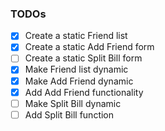 ### TODOs

- [x] Create a static Friend list
- [x] Create a static Add Friend form
- [ ] Create a static Split Bill form
- [x] Make Friend list dynamic
- [x] Make Add Friend dynamic
- [x] Add Add Friend functionality
- [ ] Make Split Bill dynamic
- [ ] Add Split Bill function